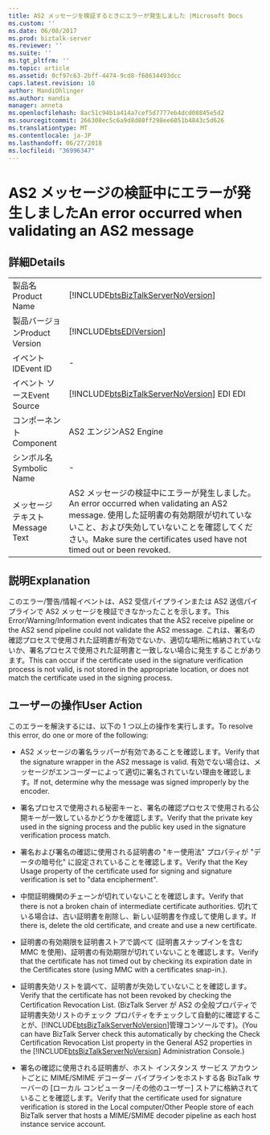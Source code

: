 ```yaml
---
title: AS2 メッセージを検証するときにエラーが発生しました |Microsoft Docs
ms.custom: ''
ms.date: 06/08/2017
ms.prod: biztalk-server
ms.reviewer: ''
ms.suite: ''
ms.tgt_pltfrm: ''
ms.topic: article
ms.assetid: 0cf97c63-2bff-4474-9cd8-f68634493dcc
caps.latest.revision: 10
author: MandiOhlinger
ms.author: mandia
manager: anneta
ms.openlocfilehash: 8ac51c94b1a414a7cef5d7777eb4dcd08845e5d2
ms.sourcegitcommit: 266308ec5c6a9d8d80ff298ee6051b4843c5d626
ms.translationtype: MT
ms.contentlocale: ja-JP
ms.lasthandoff: 06/27/2018
ms.locfileid: "36996347"
---
```

# <a name="an-error-occurred-when-validating-an-as2-message"></a><span data-ttu-id="9233a-102">AS2 メッセージの検証中にエラーが発生しました</span><span class="sxs-lookup"><span data-stu-id="9233a-102">An error occurred when validating an AS2 message</span></span>
## <a name="details"></a><span data-ttu-id="9233a-103">詳細</span><span class="sxs-lookup"><span data-stu-id="9233a-103">Details</span></span>  

|                 |                                                                                                                       |
|-----------------|-----------------------------------------------------------------------------------------------------------------------|
|  <span data-ttu-id="9233a-104">製品名</span><span class="sxs-lookup"><span data-stu-id="9233a-104">Product Name</span></span>   |                  [!INCLUDE[btsBizTalkServerNoVersion](../includes/btsbiztalkservernoversion-md.md)]                   |
| <span data-ttu-id="9233a-105">製品バージョン</span><span class="sxs-lookup"><span data-stu-id="9233a-105">Product Version</span></span> |                              [!INCLUDE[btsEDIVersion](../includes/btsediversion-md.md)]                               |
|    <span data-ttu-id="9233a-106">イベント ID</span><span class="sxs-lookup"><span data-stu-id="9233a-106">Event ID</span></span>     |                                                           -                                                           |
|  <span data-ttu-id="9233a-107">イベント ソース</span><span class="sxs-lookup"><span data-stu-id="9233a-107">Event Source</span></span>   |                [!INCLUDE[btsBizTalkServerNoVersion](../includes/btsbiztalkservernoversion-md.md)]<span data-ttu-id="9233a-108"> EDI</span><span class="sxs-lookup"><span data-stu-id="9233a-108"> EDI</span></span>                 |
|    <span data-ttu-id="9233a-109">コンポーネント</span><span class="sxs-lookup"><span data-stu-id="9233a-109">Component</span></span>    |                                                      <span data-ttu-id="9233a-110">AS2 エンジン</span><span class="sxs-lookup"><span data-stu-id="9233a-110">AS2 Engine</span></span>                                                       |
|  <span data-ttu-id="9233a-111">シンボル名</span><span class="sxs-lookup"><span data-stu-id="9233a-111">Symbolic Name</span></span>  |                                                           -                                                           |
|  <span data-ttu-id="9233a-112">メッセージ テキスト</span><span class="sxs-lookup"><span data-stu-id="9233a-112">Message Text</span></span>   | <span data-ttu-id="9233a-113">AS2 メッセージの検証中にエラーが発生しました。</span><span class="sxs-lookup"><span data-stu-id="9233a-113">An error occurred when validating an AS2 message.</span></span> <span data-ttu-id="9233a-114">使用した証明書の有効期限が切れていないこと、および失効していないことを確認してください。</span><span class="sxs-lookup"><span data-stu-id="9233a-114">Make sure the certificates used have not timed out or been revoked.</span></span> |

## <a name="explanation"></a><span data-ttu-id="9233a-115">説明</span><span class="sxs-lookup"><span data-stu-id="9233a-115">Explanation</span></span>  
 <span data-ttu-id="9233a-116">このエラー/警告/情報イベントは、AS2 受信パイプラインまたは AS2 送信パイプラインで AS2 メッセージを検証できなかったことを示します。</span><span class="sxs-lookup"><span data-stu-id="9233a-116">This Error/Warning/Information event indicates that the AS2 receive pipeline or the AS2 send pipeline could not validate the AS2 message.</span></span> <span data-ttu-id="9233a-117">これは、署名の確認プロセスで使用された証明書が有効でないか、適切な場所に格納されていないか、署名プロセスで使用された証明書と一致しない場合に発生することがあります。</span><span class="sxs-lookup"><span data-stu-id="9233a-117">This can occur if the certificate used in the signature verification process is not valid, is not stored in the appropriate location, or does not match the certificate used in the signing process.</span></span>  

## <a name="user-action"></a><span data-ttu-id="9233a-118">ユーザーの操作</span><span class="sxs-lookup"><span data-stu-id="9233a-118">User Action</span></span>  
 <span data-ttu-id="9233a-119">このエラーを解決するには、以下の 1 つ以上の操作を実行します。</span><span class="sxs-lookup"><span data-stu-id="9233a-119">To resolve this error, do one or more of the following:</span></span>  

- <span data-ttu-id="9233a-120">AS2 メッセージの署名ラッパーが有効であることを確認します。</span><span class="sxs-lookup"><span data-stu-id="9233a-120">Verify that the signature wrapper in the AS2 message is valid.</span></span> <span data-ttu-id="9233a-121">有効でない場合は、メッセージがエンコーダーによって適切に署名されていない理由を確認します。</span><span class="sxs-lookup"><span data-stu-id="9233a-121">If not, determine why the message was signed improperly by the encoder.</span></span>  

- <span data-ttu-id="9233a-122">署名プロセスで使用される秘密キーと、署名の確認プロセスで使用される公開キーが一致しているかどうかを確認します。</span><span class="sxs-lookup"><span data-stu-id="9233a-122">Verify that the private key used in the signing process and the public key used in the signature verification process match.</span></span>  

- <span data-ttu-id="9233a-123">署名および署名の確認に使用される証明書の "キー使用法" プロパティが "データの暗号化" に設定されていることを確認します。</span><span class="sxs-lookup"><span data-stu-id="9233a-123">Verify that the Key Usage property of the certificate used for signing and signature verification is set to "data encipherment".</span></span>  

- <span data-ttu-id="9233a-124">中間証明機関のチェーンが切れていないことを確認します。</span><span class="sxs-lookup"><span data-stu-id="9233a-124">Verify that there is not a broken chain of intermediate certificate authorities.</span></span> <span data-ttu-id="9233a-125">切れている場合は、古い証明書を削除し、新しい証明書を作成して使用します。</span><span class="sxs-lookup"><span data-stu-id="9233a-125">If there is, delete the old certificate, and create and use a new certificate.</span></span>  

- <span data-ttu-id="9233a-126">証明書の有効期限を証明書ストアで調べて (証明書スナップインを含む MMC を使用)、証明書の有効期限が切れていないことを確認します。</span><span class="sxs-lookup"><span data-stu-id="9233a-126">Verify that the certificate has not timed out by checking its expiration date in the Certificates store (using MMC with a certificates snap-in.).</span></span>  

- <span data-ttu-id="9233a-127">証明書失効リストを調べて、証明書が失効していないことを確認します。</span><span class="sxs-lookup"><span data-stu-id="9233a-127">Verify that the certificate has not been revoked by checking the Certification Revocation List.</span></span> <span data-ttu-id="9233a-128">(BizTalk Server が AS2 の全般プロパティで証明書失効リストのチェック プロパティをチェックして自動的に確認することが、[!INCLUDE[btsBizTalkServerNoVersion](../includes/btsbiztalkservernoversion-md.md)]管理コンソールです)。</span><span class="sxs-lookup"><span data-stu-id="9233a-128">(You can have BizTalk Server check this automatically by checking the Check Certification Revocation List property in the General AS2 properties in the [!INCLUDE[btsBizTalkServerNoVersion](../includes/btsbiztalkservernoversion-md.md)] Administration Console.)</span></span>  

- <span data-ttu-id="9233a-129">署名の確認に使用される証明書が、ホスト インスタンス サービス アカウントごとに MIME/SMIME デコーダー パイプラインをホストする各 BizTalk サーバーの [ローカル コンピューター/その他のユーザー] ストアに格納されていることを確認します。</span><span class="sxs-lookup"><span data-stu-id="9233a-129">Verify that the certificate used for signature verification is stored in the Local computer/Other People store of each BizTalk server that hosts a MIME/SMIME decoder pipeline as each host instance service account.</span></span>
